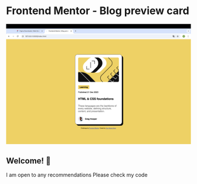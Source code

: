 # Frontend Mentor - Blog preview card

![Design preview for the Blog preview card coding challenge](./preview.png)

## Welcome! 👋
 I am open to any recommendations Please check my code